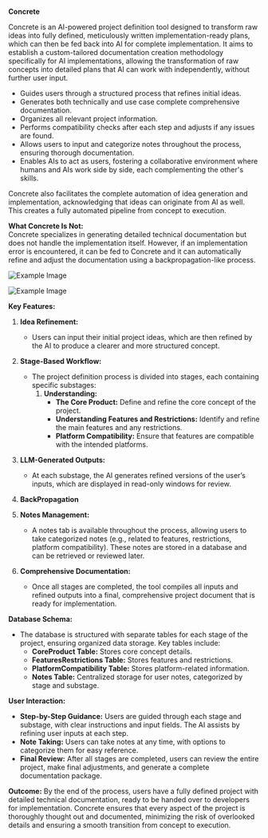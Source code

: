 
**Concrete**

Concrete is an AI-powered project definition tool designed to transform raw ideas into fully defined, meticulously written implementation-ready plans, which can then be fed back into AI for complete implementation. It aims to establish a custom-tailored documentation creation methodology specifically for AI implementations, allowing the transformation of raw concepts into detailed plans that AI can work with independently, without further user input.

- Guides users through a structured process that refines initial ideas.
- Generates both technically and use case complete comprehensive documentation.
- Organizes all relevant project information.
- Performs compatibility checks after each step and adjusts if any issues are found.
- Allows users to input and categorize notes throughout the process, ensuring thorough documentation.
- Enables AIs to act as users, fostering a collaborative environment where humans and AIs work side by side, each complementing the other's skills.


Concrete also facilitates the complete automation of idea generation and implementation, acknowledging that ideas can originate from AI as well. This creates a fully automated pipeline from concept to execution.

**What Concrete Is Not:**  
Concrete specializes in generating detailed technical documentation but does not handle the implementation itself. However, if an implementation error is encountered, it can be fed to Concrete and it can automatically refine and adjust the documentation using a backpropagation-like process.

![Example Image](concrete_drawio.png)

![Example Image](concrete-ui_drawio.png)


**Key Features:**
1. **Idea Refinement:**
   - Users can input their initial project ideas, which are then refined by the AI to produce a clearer and more structured concept.
   
2. **Stage-Based Workflow:**
   - The project definition process is divided into stages, each containing specific substages:
     1. **Understanding:**
        - **The Core Product:** Define and refine the core concept of the project.
        - **Understanding Features and Restrictions:** Identify and refine the main features and any restrictions.
        - **Platform Compatibility:** Ensure that features are compatible with the intended platforms.
   
3. **LLM-Generated Outputs:**
   - At each substage, the AI generates refined versions of the user’s inputs, which are displayed in read-only windows for review.
   
4. **BackPropagation**

5. **Notes Management:**
   - A notes tab is available throughout the process, allowing users to take categorized notes (e.g., related to features, restrictions, platform compatibility). These notes are stored in a database and can be retrieved or reviewed later.

6. **Comprehensive Documentation:**
   - Once all stages are completed, the tool compiles all inputs and refined outputs into a final, comprehensive project document that is ready for implementation.

**Database Schema:**
- The database is structured with separate tables for each stage of the project, ensuring organized data storage. Key tables include:
  - **CoreProduct Table:** Stores core concept details.
  - **FeaturesRestrictions Table:** Stores features and restrictions.
  - **PlatformCompatibility Table:** Stores platform-related information.
  - **Notes Table:** Centralized storage for user notes, categorized by stage and substage.

**User Interaction:**
- **Step-by-Step Guidance:** Users are guided through each stage and substage, with clear instructions and input fields. The AI assists by refining user inputs at each step.
- **Note Taking:** Users can take notes at any time, with options to categorize them for easy reference.
- **Final Review:** After all stages are completed, users can review the entire project, make final adjustments, and generate a complete documentation package.

**Outcome:**
By the end of the process, users have a fully defined project with detailed technical documentation, ready to be handed over to developers for implementation. Concrete ensures that every aspect of the project is thoroughly thought out and documented, minimizing the risk of overlooked details and ensuring a smooth transition from concept to execution.
